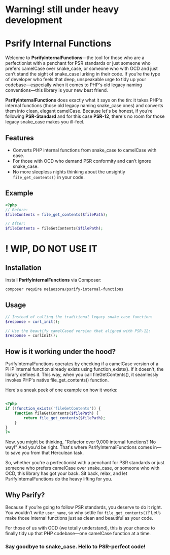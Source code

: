 # Warning! still under heavy development

# Psrify Internal Functions

Welcome to **PsrifyInternalFunctions**—the tool for those who are a perfectionist with a penchant for PSR standards or just someone who prefers camelCase over snake_case, or someone who with OCD and just can’t stand the sight of snake_case lurking in their code. If you’re the type of developer who feels that deep, unspeakable urge to tidy up your codebase—especially when it comes to PHP's old legacy naming conventions—this library is your new best friend.

**PsrifyInternalFunctions** does exactly what it says on the tin: it takes PHP's internal functions (those old legacy naming snake_case ones) and converts them into clean, elegant camelCase. Because let's be honest, if you’re following **PSR-Standard** and for this case **PSR-12**, there's no room for those legacy snake_case makes you ill-feel.

## Features

- Converts PHP internal functions from snake_case to camelCase with ease.
- For those with OCD who demand PSR conformity and can’t ignore snake_case.
- No more sleepless nights thinking about the unsightly `file_get_contents()` in your code.

## Example

```php
<?php
// Before:
$fileContents = file_get_contents($filePath);

// After:
$fileContents = fileGetContents($filePath);
```



# ! WIP, DO NOT USE IT
## Installation

Install **PsrifyInternalFunctions** via Composer:

```bash
composer require neiaozora/psrify-internal-functions
```

## Usage

```php
// Instead of calling the traditional legacy snake_case function:
$response = curl_init();

// Use the beautify camelCased version that aligned with PSR-12:
$response = curlInit();
```

## How is it working under the hood?

PsrifyInternalFunctions operates by checking if a camelCase version of a PHP internal function already exists using function_exists(). If it doesn't, the library defines it. This way, when you call fileGetContents(), it seamlessly invokes PHP's native file_get_contents() function.

Here's a sneak peek of one example on how it works:

```php

<?php
if (!function_exists('fileGetContents')) {
    function fileGetContents($filePath) {
        return file_get_contents($filePath);
    }
}
?>


```

Now, you might be thinking, "Refactor over 9,000 internal functions? No way!" And you'd be right. That's where PsrifyInternalFunctions comes in—to save you from that Herculean task.

So, whether you're a perfectionist with a penchant for PSR standards or just someone who prefers camelCase over snake_case, or someone who with OCD, this library has got your back. Sit back, relax, and let PsrifyInternalFunctions do the heavy lifting for you.

## Why Psrify?

Because if you’re going to follow PSR standards, you deserve to do it right. You wouldn’t write `user_name`, so why settle for `file_get_contents()`? Let’s make those internal functions just as clean and beautiful as your code.

For those of us with OCD (we totally understand), this is your chance to finally tidy up that PHP codebase—one camelCase function at a time.

### Say goodbye to snake_case. Hello to PSR-perfect code!
